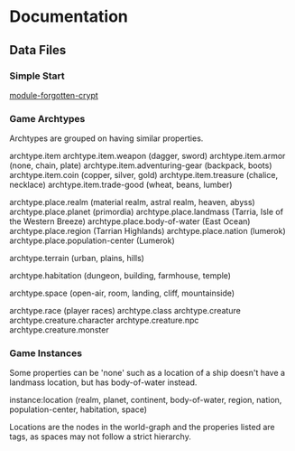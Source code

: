 # Documentation

## Data Files


### Simple Start

[module-forgotten-crypt](pmud/conf/module-forgotten-crypt.yaml)


### Game Archtypes

Archtypes are grouped on having similar properties.

archtype.item
archtype.item.weapon (dagger, sword)
archtype.item.armor (none, chain, plate)
archtype.item.adventuring-gear (backpack, boots)
archtype.item.coin (copper, silver, gold)
archtype.item.treasure (chalice, necklace)
archtype.item.trade-good (wheat, beans, lumber)

archtype.place.realm (material realm, astral realm, heaven, abyss)
archtype.place.planet (primordia)
archtype.place.landmass (Tarria, Isle of the Western Breeze)
archtype.place.body-of-water (East Ocean)
archtype.place.region (Tarrian Highlands)
archtype.place.nation (lumerok)
archtype.place.population-center (Lumerok)

archtype.terrain (urban, plains, hills)

archtype.habitation (dungeon, building, farmhouse, temple)

archtype.space (open-air, room, landing, cliff, mountainside)

archtype.race (player races)
archtype.class
archtype.creature
archtype.creature.character
archtype.creature.npc
archtype.creature.monster

### Game Instances

Some properties can be 'none' such as a location of a ship doesn't have a landmass location, but has body-of-water instead.

instance:location (realm, planet, continent, body-of-water, region, nation, population-center, habitation, space)

Locations are the nodes in the world-graph and the properies listed are tags, as spaces may not follow a strict hierarchy.

